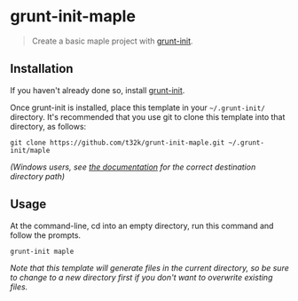 # grunt-init-maple

> Create a basic maple project with [grunt-init][].

[grunt-init]: http://gruntjs.com/project-scaffolding

## Installation
If you haven't already done so, install [grunt-init][].

Once grunt-init is installed, place this template in your `~/.grunt-init/` directory. It's recommended that you use git to clone this template into that directory, as follows:

```
git clone https://github.com/t32k/grunt-init-maple.git ~/.grunt-init/maple
```

_(Windows users, see [the documentation][grunt-init] for the correct destination directory path)_

## Usage

At the command-line, cd into an empty directory, run this command and follow the prompts.

```
grunt-init maple
```

_Note that this template will generate files in the current directory, so be sure to change to a new directory first if you don't want to overwrite existing files._
